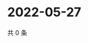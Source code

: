 # 2022-05-27

共 0 条

<!-- BEGIN WEIBO -->
<!-- 最后更新时间 Fri May 27 2022 16:20:45 GMT+0800 (China Standard Time) -->

<!-- END WEIBO -->
